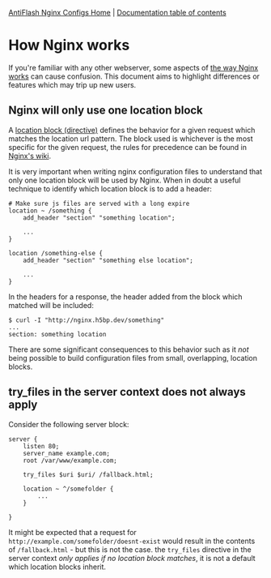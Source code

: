 [AntiFlash Nginx Configs Home](https://github.com/lijifeng007/antiflash-nginx)
 | [Documentation table of contents](TOC.md)

# How Nginx works

If you're familiar with any other webserver, some aspects of
[the way Nginx works](http://nginx.org/en/docs/http/request_processing.html)
 can cause confusion. This document aims to highlight differences or features
which may trip up new users.

## Nginx will only use one location block

A [location block (directive)](http://nginx.org/en/docs/http/ngx_http_core_module.html#location)
defines the behavior for a given request which matches the location url pattern. The block used
is whichever is the most specific for the given request, the rules for
precedence can be found in [Nginx's wiki](http://wiki.nginx.org/HttpCoreModule#location).

It is very important when writing nginx configuration files to understand that
only one location block will be used by Nginx. When in doubt a useful technique
to identify which location block is to add a header:

	# Make sure js files are served with a long expire
	location ~ /something {
		add_header "section" "something location";

		...
	}

	location /something-else {
		add_header "section" "something else location";

		...
	}

In the headers for a response, the header added from the block which matched
will be included:

	$ curl -I "http://nginx.h5bp.dev/something"
	...
	section: something location

There are some significant consequences to this behavior such as it _not_ being
possible to build configuration files from small, overlapping, location blocks.

## try_files in the server context does not always apply

Consider the following server block:

	server {
		listen 80;
		server_name example.com;
		root /var/www/example.com;

		try_files $uri $uri/ /fallback.html;

		location ~ ^/somefolder {
			...
		}

	}

It might be expected that a request for `http://example.com/somefolder/doesnt-exist`
would result in the contents of `/fallback.html` - but this is not the case. the
`try_files` directive in the server context _only applies if no location block
matches_, it is not a default which location blocks inherit.

